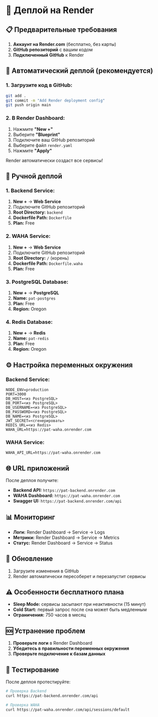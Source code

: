 # 🚀 Деплой на Render

## 📋 Предварительные требования

1. **Аккаунт на Render.com** (бесплатно, без карты)
2. **GitHub репозиторий** с вашим кодом
3. **Подключенный GitHub** к Render

## 🚀 Автоматический деплой (рекомендуется)

### 1. Загрузите код в GitHub:
```bash
git add .
git commit -m "Add Render deployment config"
git push origin main
```

### 2. В Render Dashboard:
1. Нажмите **"New +"**
2. Выберите **"Blueprint"**
3. Подключите ваш GitHub репозиторий
4. Выберите файл `render.yaml`
5. Нажмите **"Apply"**

Render автоматически создаст все сервисы!

## 🔧 Ручной деплой

### 1. Backend Service:
1. **New +** → **Web Service**
2. Подключите GitHub репозиторий
3. **Root Directory:** `backend`
4. **Dockerfile Path:** `Dockerfile`
5. **Plan:** Free

### 2. WAHA Service:
1. **New +** → **Web Service**
2. Подключите GitHub репозиторий
3. **Root Directory:** `/` (корень)
4. **Dockerfile Path:** `Dockerfile.waha`
5. **Plan:** Free

### 3. PostgreSQL Database:
1. **New +** → **PostgreSQL**
2. **Name:** `pat-postgres`
3. **Plan:** Free
4. **Region:** Oregon

### 4. Redis Database:
1. **New +** → **Redis**
2. **Name:** `pat-redis`
3. **Plan:** Free
4. **Region:** Oregon

## ⚙️ Настройка переменных окружения

### Backend Service:
```
NODE_ENV=production
PORT=3000
DB_HOST=<из PostgreSQL>
DB_PORT=<из PostgreSQL>
DB_USERNAME=<из PostgreSQL>
DB_PASSWORD=<из PostgreSQL>
DB_NAME=<из PostgreSQL>
JWT_SECRET=<сгенерировать>
REDIS_URL=<из Redis>
WAHA_URL=https://pat-waha.onrender.com
```

### WAHA Service:
```
WAHA_API_URL=https://pat-waha.onrender.com
```

## 🌐 URL приложений

После деплоя получите:
- **Backend API:** `https://pat-backend.onrender.com`
- **WAHA Dashboard:** `https://pat-waha.onrender.com`
- **Swagger UI:** `https://pat-backend.onrender.com/api`

## 📊 Мониторинг

- **Логи:** Render Dashboard → Service → Logs
- **Метрики:** Render Dashboard → Service → Metrics
- **Статус:** Render Dashboard → Service → Status

## 🔄 Обновление

1. Загрузите изменения в GitHub
2. Render автоматически пересоберет и перезапустит сервисы

## ⚠️ Особенности бесплатного плана

- **Sleep Mode:** сервисы засыпают при неактивности (15 минут)
- **Cold Start:** первый запрос после сна может быть медленным
- **Ограничения:** 750 часов в месяц

## 🆘 Устранение проблем

1. **Проверьте логи** в Render Dashboard
2. **Убедитесь в правильности переменных окружения**
3. **Проверьте подключение к базам данных**

## 🎯 Тестирование

После деплоя протестируйте:
```bash
# Проверка Backend
curl https://pat-backend.onrender.com/api

# Проверка WAHA
curl https://pat-waha.onrender.com/api/sessions/default
```
